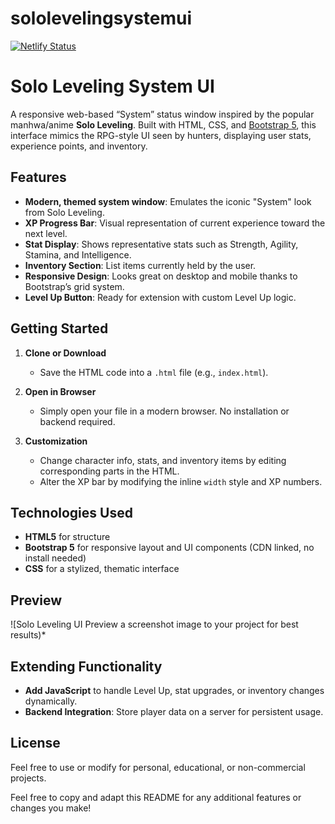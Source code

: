 # sololevelingsystemui
[![Netlify Status](https://api.netlify.com/api/v1/badges/07d86b23-7adc-4d5a-9730-07bbe3ca3fee/deploy-status)](https://app.netlify.com/projects/sololeveling-ui/deploys)

# Solo Leveling System UI

A responsive web-based “System” status window inspired by the popular manhwa/anime **Solo Leveling**. Built with HTML, CSS, and [Bootstrap 5](https://getbootstrap.com/), this interface mimics the RPG-style UI seen by hunters, displaying user stats, experience points, and inventory.

## Features

- **Modern, themed system window**: Emulates the iconic "System" look from Solo Leveling.
- **XP Progress Bar**: Visual representation of current experience toward the next level.
- **Stat Display**: Shows representative stats such as Strength, Agility, Stamina, and Intelligence.
- **Inventory Section**: List items currently held by the user.
- **Responsive Design**: Looks great on desktop and mobile thanks to Bootstrap’s grid system.
- **Level Up Button**: Ready for extension with custom Level Up logic.

## Getting Started

1. **Clone or Download**
   - Save the HTML code into a `.html` file (e.g., `index.html`).

2. **Open in Browser**
   - Simply open your file in a modern browser. No installation or backend required.

3. **Customization**
   - Change character info, stats, and inventory items by editing corresponding parts in the HTML.
   - Alter the XP bar by modifying the inline `width` style and XP numbers.

## Technologies Used

- **HTML5** for structure
- **Bootstrap 5** for responsive layout and UI components (CDN linked, no install needed)
- **CSS** for a stylized, thematic interface

## Preview

![Solo Leveling UI Preview a screenshot image to your project for best results)*

## Extending Functionality

- **Add JavaScript** to handle Level Up, stat upgrades, or inventory changes dynamically.
- **Backend Integration**: Store player data on a server for persistent usage.

## License

Feel free to use or modify for personal, educational, or non-commercial projects.

Feel free to copy and adapt this README for any additional features or changes you make!
